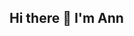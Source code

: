 ## Hi there 👋 I'm Ann                 
<!--I'm a beginner embarking on my coding journey currently pursuing certificate in computer programming. I have no prior experience but a strong  drive to learn and grow. I'm excited to build a meaningful project as I progress and gain skills.

    ***Technologies***: css3, tailwind, Javascript, Next.JS, HTML5.
   ***Tools ***:  GitHub,  vs code,  Linux, Command Line, Codespaces.
   ##Current Projects **:
      *GitHub Milestone*:  Just learnt how to create a profile ReadMe repository.
     **Generated a Personal Access Token(PAT) to securely push code.**
     
     ##Contactv Me** 
    Email: wanjihhann@gmail.com




